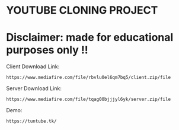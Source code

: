 # YOUTUBE CLONING PROJECT

# Disclaimer: made for educational purposes only !!

Client Download Link:

    https://www.mediafire.com/file/rbvlu0el6qm7bq5/client.zip/file
    
Server Download Link:

    https://www.mediafire.com/file/tqag00bjjjyl6yk/server.zip/file


Demo:

    https://tuntube.tk/
